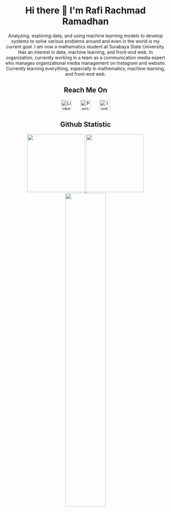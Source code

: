 <h1 align="center">
Hi there 👋 I'm Rafi Rachmad Ramadhan
</h1>

<p align="center">
Analyzing, exploring data, and using machine learning models to develop systems to solve various problems around and even in the world is my current goal. I am now a mathematics student at Surabaya State University. Has an interest in data, machine learning, and front-end web. In organization, currently working in a team as a communication media expert who manages organizational media management on Instagram and website. Currently learning everything, especially in mathematics, machine learning, and front-end web.
</p>

<h2 align="center">
Reach Me On
</h2>
<p align="center">
  <a href="https://www.linkedin.com/in/rafi-rachmad-ramadhan-865a95256/"><img width="32px" alt="Linked In" title="Linked In" src="https://user-images.githubusercontent.com/111117217/212285628-c87e1e10-103d-4c4e-8c83-7444e838f503.png"/></a>
  &#8287;&#8287;&#8287;&#8287;&#8287;
  <a href="#"><img width="32px" alt="Personal Web" title="Web" src="https://user-images.githubusercontent.com/111117217/212287993-3c5d6d3f-03d0-402f-b661-04b1c1920b3b.png"/></a>
  &#8287;&#8287;&#8287;&#8287;&#8287;
  <a href="https://www.instagram.com/rafirachmad/"><img width="32px" alt="Instagram" title="Instagram" src="https://user-images.githubusercontent.com/111117217/212286241-1d7d0ff9-912e-4fc4-b4f0-ef3871bb2c06.png"/></a>
</p>

<h2 align="center">
Github Statistic
</h2>
<p align="center">
<a href="https://github.com/rafirachmadramadhan">
  <img height="180em" src="https://github-readme-stats-eight-theta.vercel.app/api?username=rafirachmadramadhan&show_icons=true&theme=dark&include_all_commits=true&count_private=true"/>
  <img height="180em" src="https://github-readme-stats-eight-theta.vercel.app/api/top-langs/?username=rafirachmadramadhan&layout=compact&langs_count=8&theme=dark"/>
</a>
<a href="https://github.com/Giingu"><img width="50%" src="http://github-readme-streak-stats.herokuapp.com/?user=rafirachmadramadhan&theme=dark&date_format=M%20j%5B%2C%20Y%5D&ring=ff3068&fire=ff3068&sideNums=ff3068"></a>
</p>


